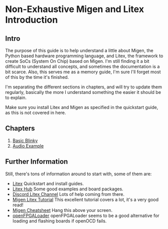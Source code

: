 # Non-Exhaustive Migen and Litex Introduction

## Intro

The purpose of this guide is to help understand a little about Migen, the Python based hardware programming language, and Litex, the framework to create SoCs (System On Chip) based on Migen. I'm still finding it a bit difficult to understand all concepts, and sometimes the documentation is a bit scarce. Also, this serves me as a memory guide, I'm sure I'll forget most of this by the time it's finished.

I'm separating the different sections in chapters, and will try to update them regularly, basically the more I understand something the easier it should be to explain.

Make sure you install Litex and Migen as specified in the quickstart guide, as this is not covered in here.

## Chapters
1. [Basic Blinky](./Chapter01_BasicBlinky/)
2. [Audio Example](./Chapter02_AudioExample/)

## Further Information

Still, there's tons of information around to start with, some of them are:
- [Litex](https://github.com/enjoy-digital/litex) Quickstart and install guides.
- [Litex Hub](https://github.com/litex-hub) Some good examples and board packages.
- [Discord Litex Channel](https://discord.gg/PkJwjDbxeG) Lots of help coming from there.
- [Migen Litex Tutorial](https://github.com/fjullien/migen_litex_tutorials) This excellent tutorial covers a lot, it's a very good read!
- [Migen Cheatsheet](https://github.com/fjullien/migen_litex_tutorials/blob/main/Migen_sheatsheet_v1.0.pdf) Hang this above your screen.
- [openFPGALoader](https://trabucayre.github.io/openFPGALoader/guide/first-steps.html) openFPGALoader seems to be a good alternative for loading and flashing boards if openOCD fails.